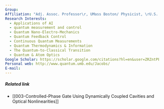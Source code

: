 ```yaml
---
Group: 
Affiliation: "Adj. Assoc. Professor\r, UMass Boston/ Physicist, \rU.S. Army Research Laboratory"
Research Interests:
  - Applications of AI
  - quantum measurement and control
  - Quantum Nano-Electro-Mechanics
  - Quantum Feedback Control
  - Continuous Quantum Measurements
  - Quantum Thermodynamics & Information
  - The Quantum-to-Classical Transition
  - Quantum & Atom Optics
Google Scholar: https://scholar.google.com/citations?hl=en&user=ZRZntPEAAAAJ&view_op=list_works&citft=1&citft=3&email_for_op=jessica0323.cheng%40gmail.com&gmla=AOv-ny8pGustlotZRTItgGVw-7V999Uw-sr-1n0lVeylcMrVAxt-nYfwJUklhMijGlstkNOCXalHvtOz_11u6R_OdCM7MVAEPDUMglyiyQGmKVvL7hjQCfH51JsqtFg8czUqsl8QjkESwaO4sKUw9-avxJfvt6xyESI3tI9yGu9hBVxPTuKw7uNsE_keEii6fL5nX9byUdCcGu412QQ5TSyPiTPQcxKGUuRFRfFGIFKUJw5uGncAE5fHow
Personal web: http://www.quantum.umb.edu/Jacobs/
E-mail:
---
```

##### Related link
- [[003-Controlled-Phase Gate Using Dynamically Coupled Cavities and Optical Nonlinearities]]